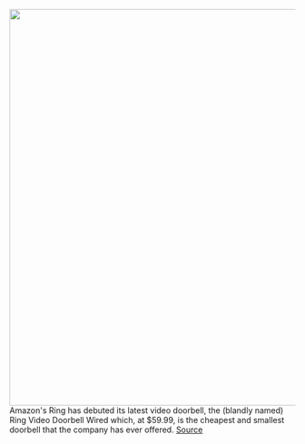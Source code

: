 <img src='https://cdn.vox-cdn.com/thumbor/dlbCjGiooBCLSLn6SN7ebmRJU4M=/0x0:1392x1044/1200x0/filters:focal(0x0:1392x1044):no_upscale()/cdn.vox-cdn.com/uploads/chorus_asset/file/22262876/ring_video_doorbell_wired_intro_tablet_696x522_2x.jpg' width='700px' /><br/>
Amazon's Ring has debuted its latest video doorbell, the (blandly named) Ring Video Doorbell Wired which, at $59.99, is the cheapest and smallest doorbell that the company has ever offered.
<a href='https://www.theverge.com/2021/1/27/22252181/ring-video-doorbell-new-wired-size-features-price'> Source <a/>